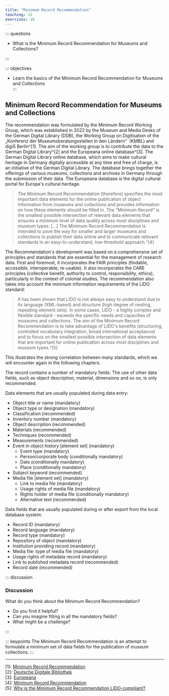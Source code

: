 ```yaml
---
title: "Minimum Record Recommendation"
teaching: 15
exercises: 10
---
```


::: questions 

- What is the Minimum Record Recommendation for Museums and Collections?

:::

::: objectives

- Learn the basics of the Minimum Record Recommendation for Museums and Collections  
:::

## Minimum Record Recommendation for Museums and Collections

The recommendation was formulated by the Minimum Record Working Group, which was established in 2022 by the Museum and Media Desks of the German Digital Library (DDB), the Working Group on Digitisation of the „Konferenz der Museumsberatungsstellen in den Ländern“  (KMBL) and digiS Berlin^[1]. 
The aim of the working group is to contribute the data to the German Digital Library^[2] and the Europeana online database^[3]. The German Digital Library online database, which aims to make cultural heritage in Germany digitally accessible at any time and free of charge, is an initiative of the German Digital Library. The database brings together the offerings of various museums, collections and archives in Germany through the submission of their data. The Europeana database is the digital cultural portal for Europe's cultural heritage.  

> The Minimum Record Recommendation [therefore] specifies the most important data elements for the online publication of object information from museums and collections and provides information on how these elements should be filled in. The "Minimum Record" is the smallest possible intersection of relevant data elements that ensures a minimum level of data quality across most disciplines and museum types. [...] The Minimum Record Recommendation is intended to pave the way for smaller and larger museums and collections to publish their data online and to communicate relevant standards in an easy-to-understand, low-threshold approach.^[4]

The Recommendation's development was based on a comprehensive set of principles and standards that are essential for the management of research data. First and foremost, it incorporates the FAIR principles (findable, accessible, interoperable, re-usable). It also incorporates the CARE principles (collective benefit, authority to control, responsibility, ethics), particularly in the context of colonial studies. The recommendation also takes into account the minimum information requirements of the LIDO standard:

> It has been shown that LIDO is not always easy to understand due to its language (XML-based) and structure (high degree of nesting, repeating element sets). In some cases, LIDO - a highly complex and flexible standard - exceeds the specific needs and capacities of museums and collections. The aim of the Minimum Record Recommendation is to take advantage of LIDO's benefits (structuring, controlled vocabulary integration, broad international acceptance) and to focus on the smallest possible intersection of data elements that are important for online publication across most disciplines and museum types.^[5]

This illustrates the strong correlation between many standards, which we will encounter again in the following chapters.

The record contains a number of mandatory fields. The use of other data fields, such as object description, material, dimensions and so on, is only recommended.  

Data elements that are usually populated during data entry:

* Object title or name (mandatory)
* Object type or designation (mandatory)
* Classification (recommended)
* Inventory number (mandatory)
* Object description (recommended)
* Materials (recommended)
* Techniques (recommended)
* Measurements (recommended)
* Event in object history [element set] (mandatory)
    * Event type (mandatory)
    * Person/corporate body (conditionally mandatory)
    * Date (conditionally mandatory)
    * Place (conditionally mandatory)
* Subject keyword (recommended)
* Media file [element set] (mandatory)
    * Link to media file (mandatory)
    * Usage rights of media file (mandatory)
    * Rights holder of media file (conditionally mandatory)
    * Alternative text (recommended)

Data fields that are usually populated during or after export from the local database system:

* Record ID (mandatory)
* Record language (mandatory)
* Record type (mandatory)
* Repository of object (mandatory)
* Institution providing record (mandatory)
* Media file: type of media file (mandatory)
* Usage rights of metadata record (mandatory)
* Link to published metadata record (recommended)
* Record date (recommended)  

::: discussion

### Discussion

What do you think about the Minimum Record Recommendation?
  
* Do you find it helpful?  
* Can you imagine filling in all the mandatory fields?  
* What might be a challenge?  

:::  

::: keypoints 
The Minimum Record Recommendation is an attempt to formulate a minimum set of data fields for the publication of museum collections.
:::  
__________________________________________________

[1]: [Minimum Record Recommendation](https://wiki.deutsche-digitale-bibliothek.de/pages/viewpage.action?pageId=218628097)  
[2]: [Deutsche Digitale Bibliothek](https://www.deutsche-digitale-bibliothek.de/?lang=en)  
[3]: [Europeana](https://www.europeana.eu/en)  
[4]: [Minimum Record Recommendation](https://wiki.deutsche-digitale-bibliothek.de/pages/viewpage.action?pageId=218628097)  
[5]: [Why is the Minimum Record Recommendation LIDO-compliant?](https://wiki.deutsche-digitale-bibliothek.de/pages/viewpage.action?pageId=218628162#FAQs(English)-WhatisthepurposeoftheLIDOsnippetsonthedataelementpages(%22ExpressioninLIDO%22)?)
